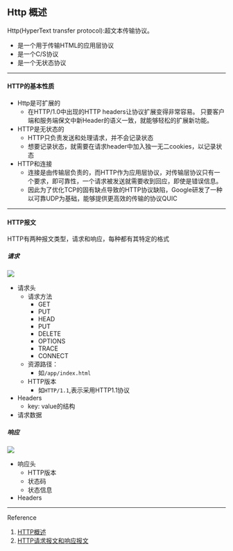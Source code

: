 ## Http 概述

Http(HyperText transfer protocol):超文本传输协议。

- 是一个用于传输HTML的应用层协议
- 是一个C/S协议
- 是一个无状态协议

----

#### HTTP的基本性质

- Http是可扩展的
  - 在HTTP/1.0中出现的HTTP headers让协议扩展变得非常容易。 只要客户端和服务端保文中新Header的语义一致，就能够轻松的扩展新功能。
- HTTP是无状态的
  - HTTP只负责发送和处理请求，并不会记录状态
  - 想要记录状态，就需要在请求header中加入独一无二cookies，以记录状态
- HTTP和连接
  - 连接是由传输层负责的，而HTTP作为应用层协议，对传输层协议只有一个要求，即可靠性，一个请求被发送就需要收到回应，即使是错误信息。
  - 因此为了优化TCP的固有缺点导致的HTTP协议缺陷，Google研发了一种以可靠UDP为基础，能够提供更高效的传输的协议QUIC

---

#### HTTP报文

HTTP有两种报文类型，请求和响应，每种都有其特定的格式

##### 请求

![](https://markdown-1259282458.cos.ap-nanjing.myqcloud.com/img/20210727164522.png)

- 请求头
  - 请求方法
    - GET
    - PUT
    - HEAD
    - PUT
    - DELETE
    - OPTIONS
    - TRACE
    - CONNECT
  - 资源路径：
    - 如`/app/index.html`
  - HTTP版本
    - 如`HTTP/1.1`,表示采用HTTP1.1协议
- Headers
  - key: value的结构
- 请求数据

##### 响应

![](https://markdown-1259282458.cos.ap-nanjing.myqcloud.com/img/20210727170729.png)

- 响应头
  - HTTP版本
  - 状态码
  - 状态信息
- Headers

---

Reference

1. [HTTP概述](https://developer.mozilla.org/zh-CN/docs/Web/HTTP/Overview)
2. [HTTP请求报文和响应报文](https://www.cnblogs.com/biyeymyhjob/archive/2012/07/28/2612910.html)

